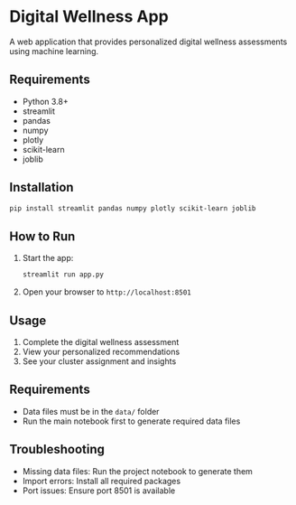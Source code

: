 # Digital Wellness App

A web application that provides personalized digital wellness assessments using machine learning.

## Requirements

- Python 3.8+
- streamlit
- pandas
- numpy
- plotly
- scikit-learn
- joblib

## Installation

```bash
pip install streamlit pandas numpy plotly scikit-learn joblib
```

## How to Run

1. Start the app:
   ```bash
   streamlit run app.py
   ```

2. Open your browser to `http://localhost:8501`

## Usage

1. Complete the digital wellness assessment
2. View your personalized recommendations
3. See your cluster assignment and insights

## Requirements

- Data files must be in the `data/` folder
- Run the main notebook first to generate required data files

## Troubleshooting

- Missing data files: Run the project notebook to generate them
- Import errors: Install all required packages
- Port issues: Ensure port 8501 is available
